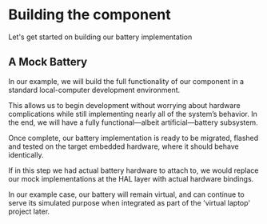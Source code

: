 # Building the component

Let's get started on building our battery implementation

## A Mock Battery

In our example, we will build the full functionality of our component in a standard local-computer development environment.

This allows us to begin development without worrying about hardware complications while still implementing nearly all of the system’s behavior. In the end, we will have a fully functional—albeit artificial—battery subsystem.

Once complete, our battery implementation is ready to be migrated, flashed and tested on the target embedded hardware, where it should behave identically.  

If in this step we had actual battery hardware to attach to, we would replace our mock implementations at the HAL layer with actual hardware bindings.  

In our example case, our battery will remain virtual, and can continue to serve its simulated purpose when integrated as part of the 'virtual laptop' project later.




